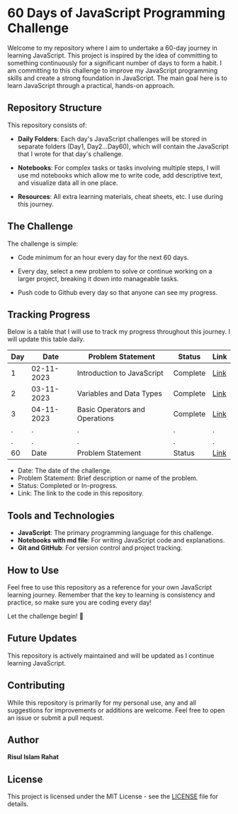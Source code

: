 # 60 Days of JavaScript Programming Challenge

Welcome to my repository where I aim to undertake a 60-day journey in learning JavaScript. This project is inspired by the idea of committing to something continuously for a significant number of days to form a habit. I am committing to this challenge to improve my JavaScript programming skills and create a strong foundation in JavaScript. The main goal here is to learn JavaScript through a practical, hands-on approach.

## Repository Structure

This repository consists of:

- **Daily Folders**: Each day's JavaScript challenges will be stored in separate folders (Day1, Day2...Day60), which will contain the JavaScript that I wrote for that day's challenge.

- **Notebooks**: For complex tasks or tasks involving multiple steps, I will use md notebooks which allow me to write code, add descriptive text, and visualize data all in one place.

- **Resources**: All extra learning materials, cheat sheets, etc. I use during this journey.

## The Challenge

The challenge is simple:

- Code minimum for an hour every day for the next 60 days.

- Every day, select a new problem to solve or continue working on a larger project, breaking it down into manageable tasks.

- Push code to Github every day so that anyone can see my progress.

## Tracking Progress

Below is a table that I will use to track my progress throughout this journey. I will update this table daily.

| Day | Date | Problem Statement | Status | Link |
|-----|------|-------------------|--------|------|
| 1 | 02-11-2023 | Introduction to JavaScript | Complete | [Link](./Day_1/) |
| 2 | 03-11-2023 | Variables and Data Types | Complete | [Link](./Day_2/) |
| 3 | 04-11-2023 | Basic Operators and Operations | Complete | [Link](./Day_3/) |
| . | .    | .                 | .      | .    |
| . | .    | .                 | .      | .    |
| 60 | Date | Problem Statement | Status | [Link](#) |
* Date: The date of the challenge.
* Problem Statement: Brief description or name of the problem.
* Status: Completed or In-progress.
* Link: The link to the code in this repository.

## Tools and Technologies

- **JavaScript**: The primary programming language for this challenge.
- **Notebooks with md file**: For writing JavaScript code and explanations.
- **Git and GitHub**: For version control and project tracking.

## How to Use

Feel free to use this repository as a reference for your own JavaScript learning journey. Remember that the key to learning is consistency and practice, so make sure you are coding every day!

Let the challenge begin! 🚀

## Future Updates

This repository is actively maintained and will be updated as I continue learning JavaScript. 

## Contributing

While this repository is primarily for my personal use, any and all suggestions for improvements or additions are welcome. Feel free to open an issue or submit a pull request.

## Author

**Risul Islam Rahat**

## License

This project is licensed under the MIT License - see the [LICENSE](LICENSE) file for details.